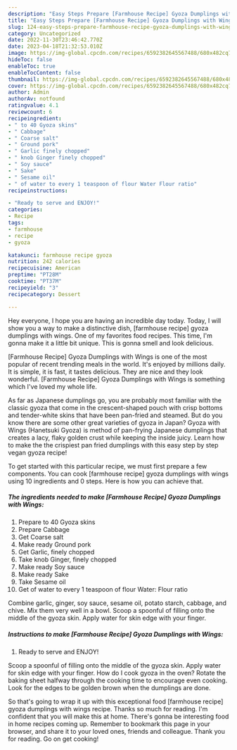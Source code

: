 ```yaml
---
description: "Easy Steps Prepare [Farmhouse Recipe] Gyoza Dumplings with Wings yang Very Delicious"
title: "Easy Steps Prepare [Farmhouse Recipe] Gyoza Dumplings with Wings yang Very Delicious"
slug: 124-easy-steps-prepare-farmhouse-recipe-gyoza-dumplings-with-wings-yang-very-delicious
category: Uncategorized
date: 2022-11-30T23:46:42.770Z
date: 2023-04-18T21:32:53.010Z
image: https://img-global.cpcdn.com/recipes/6592382645567488/680x482cq70/farmhouse-recipe-gyoza-dumplings-with-wings-recipe-main-photo.jpg
hideToc: false
enableToc: true
enableTocContent: false
thumbnail: https://img-global.cpcdn.com/recipes/6592382645567488/680x482cq70/farmhouse-recipe-gyoza-dumplings-with-wings-recipe-main-photo.jpg
cover: https://img-global.cpcdn.com/recipes/6592382645567488/680x482cq70/farmhouse-recipe-gyoza-dumplings-with-wings-recipe-main-photo.jpg
author: Admin
authorAv: notfound
ratingvalue: 4.1
reviewcount: 6
recipeingredient:
- " to 40 Gyoza skins"
- " Cabbage"
- " Coarse salt"
- " Ground pork"
- " Garlic finely chopped"
- " knob Ginger finely chopped"
- " Soy sauce"
- " Sake"
- " Sesame oil"
- " of water to every 1 teaspoon of flour Water Flour ratio"
recipeinstructions:

- "Ready to serve and ENJOY!"
categories:
- Recipe
tags:
- farmhouse
- recipe
- gyoza

katakunci: farmhouse recipe gyoza 
nutrition: 242 calories
recipecuisine: American
preptime: "PT28M"
cooktime: "PT37M"
recipeyield: "3"
recipecategory: Dessert

---
```



Hey everyone, I hope you are having an incredible day today. Today, I will show you a way to make a distinctive dish, [farmhouse recipe] gyoza dumplings with wings. One of my favorites food recipes. This time, I'm gonna make it a little bit unique. This is gonna smell and look delicious.

[Farmhouse Recipe] Gyoza Dumplings with Wings is one of the most popular of recent trending meals in the world. It's enjoyed by millions daily. It is simple, it is fast, it tastes delicious. They are nice and they look wonderful. [Farmhouse Recipe] Gyoza Dumplings with Wings is something which I've loved my whole life.

As far as Japanese dumplings go, you are probably most familiar with the classic gyoza that come in the crescent-shaped pouch with crisp bottoms and tender-white skins that have been pan-fried and steamed. But do you know there are some other great varieties of gyoza in Japan? Gyoza with Wings (Hanetsuki Gyoza) is method of pan-frying Japanese dumplings that creates a lacy, flaky golden crust while keeping the inside juicy. Learn how to make the the crispiest pan fried dumplings with this easy step by step vegan gyoza recipe!


To get started with this particular recipe, we must first prepare a few components. You can cook [farmhouse recipe] gyoza dumplings with wings using 10 ingredients and 0 steps. Here is how you can achieve that.

<!--inarticleads1-->

##### The ingredients needed to make [Farmhouse Recipe] Gyoza Dumplings with Wings:

1. Prepare  to 40 Gyoza skins
1. Prepare  Cabbage
1. Get  Coarse salt
1. Make ready  Ground pork
1. Get  Garlic, finely chopped
1. Take  knob Ginger, finely chopped
1. Make ready  Soy sauce
1. Make ready  Sake
1. Take  Sesame oil
1. Get  of water to every 1 teaspoon of flour Water: Flour ratio


Combine garlic, ginger, soy sauce, sesame oil, potato starch, cabbage, and chive. Mix them very well in a bowl. Scoop a spoonful of filling onto the middle of the gyoza skin. Apply water for skin edge with your finger. 

<!--inarticleads2-->

##### Instructions to make [Farmhouse Recipe] Gyoza Dumplings with Wings:


1. Ready to serve and ENJOY!

Scoop a spoonful of filling onto the middle of the gyoza skin. Apply water for skin edge with your finger. How do I cook gyoza in the oven? Rotate the baking sheet halfway through the cooking time to encourage even cooking. Look for the edges to be golden brown when the dumplings are done. 

So that's going to wrap it up with this exceptional food [farmhouse recipe] gyoza dumplings with wings recipe. Thanks so much for reading. I'm confident that you will make this at home. There's gonna be interesting food in home recipes coming up. Remember to bookmark this page in your browser, and share it to your loved ones, friends and colleague. Thank you for reading. Go on get cooking!
